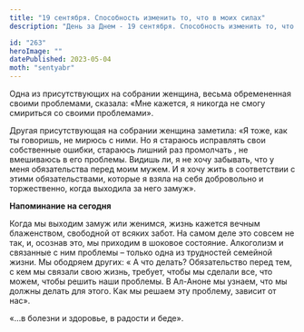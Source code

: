 ```yaml
---
title: "19 сентября. Способность изменить то, что в моих силах"
description: "День за Днем - 19 сентября. Способность изменить то, что в моих силах"

id: "263"
heroImage: ""
datePublished: 2023-05-04
moth: "sentyabr"
---
```


Одна из присутствующих на собрании женщина, весьма обремененная своими
проблемами, сказала: «Мне кажется, я никогда не смогу смириться со своими
проблемами».

Другая присутствующая на собрании женщина заметила: «Я тоже, как ты говоришь,
не мирюсь с ними. Но я стараюсь исправлять свои собственные ошибки, стараюсь
лишний раз промолчать , не вмешиваюсь в его проблемы. Видишь ли, я не хочу
забывать, что у меня обязательства перед моим мужем. И я хочу жить в
соответствии с этими обязательствами, которые я взяла на себя добровольно и
торжественно, когда выходила за него замуж».

**Напоминание на сегодня**

Когда мы выходим замуж или женимся, жизнь кажется вечным блаженством,
свободной от всяких забот. На самом деле это совсем не так, и, осознав это, мы
приходим в шоковое состояние. Алкоголизм и связанные с ним проблемы – только
одна из трудностей семейной жизни. Мы ободряем других: « А что делать?
Обязательство перед тем, с кем мы связали свою жизнь, требует, чтобы мы
сделали все, что можем, чтобы решить наши проблемы. В Ал-Аноне мы узнаем, что
мы должны делать для этого. Как мы решаем эту проблему, зависит от нас».

«…в болезни и здоровье, в радости и беде».
